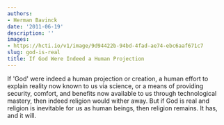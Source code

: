 ```yaml
---
authors:
- Herman Bavinck
date: '2011-06-19'
description: ''
images:
- https://hcti.io/v1/image/9d94422b-94bd-4fad-ae74-ebc6aaf671c7
slug: god-is-real
title: If God Were Indeed a Human Projection
---
```


If 'God' were indeed a human projection or creation, a human effort to explain reality now known to us via science, or a means of providing security, comfort, and benefits now available to us through technological mastery, then indeed religion would wither away. But if God is real and religion is inevitable for us as human beings, then religion remains. It has, and it will.